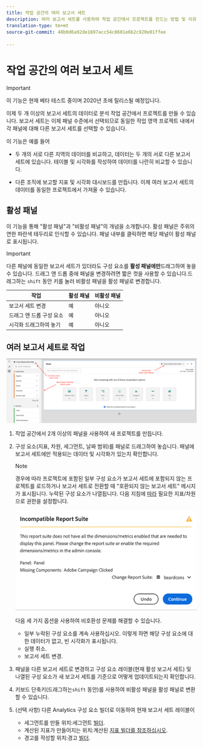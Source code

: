 ```yaml
---
title: 작업 공간의 여러 보고서 세트
description: 여러 보고서 세트를 사용하여 작업 공간에서 프로젝트를 만드는 방법 및 이유 살펴보기
translation-type: tm+mt
source-git-commit: 48b0d6a92de1697acc54c8601e6b2c920e01ffee

---
```



# 작업 공간의 여러 보고서 세트

>[!IMPORTANT]
>이 기능은 현재 베타 테스트 중이며 2020년 초에 릴리스될 예정입니다.

이제 두 개 이상의 보고서 세트의 데이터로 분석 작업 공간에서 프로젝트를 만들 수 있습니다. 보고서 세트는 이제 패널 수준에서 선택되므로 동일한 작업 영역 프로젝트 내에서 각 패널에 대해 다른 보고서 세트를 선택할 수 있습니다.

이 기능은 예를 들어

* 두 개의 서로 다른 지역의 데이터를 비교하고, 데이터는 두 개의 서로 다른 보고서 세트에 있습니다. 테이블 및 시각화를 작성하여 데이터를 나란히 비교할 수 있습니다.

* 다른 조직에 보고할 지표 및 시각화 대시보드를 만듭니다. 이제 여러 보고서 세트의 데이터를 동일한 프로젝트에서 가져올 수 있습니다.

## 활성 패널

이 기능을 통해 &quot;활성 패널&quot;과 &quot;비활성 패널&quot;의 개념을 소개합니다. 활성 패널은 주위의 연한 파란색 테두리로 인식할 수 있습니다. 패널 내부를 클릭하면 해당 패널이 활성 패널로 표시됩니다.

>[!IMPORTANT]
>다른 패널에 동일한 보고서 세트가 있더라도 구성 요소를 **활성 패널에만**&#x200B;드래그하여 놓을 수 있습니다. 드래그 앤 드롭 중에 패널을 변경하려면 짧은 컷을 사용할 수 있습니다.드래그하는 `shift` 동안 키를 눌러 비활성 패널을 활성 패널로 변경합니다.

| 작업 | 활성 패널 | 비활성 패널 |
|---|---|---|
| 보고서 세트 변경 | 예 | 아니오 |
| 드래그 앤 드롭 구성 요소 | 예 | 아니오 |
| 시각화 드래그하여 놓기 | 예 | 아니오 |

## 여러 보고서 세트로 작업

![](assets/mrs-ui.png)

1. 작업 공간에서 2개 이상의 패널을 사용하여 새 프로젝트를 만듭니다.

1. 구성 요소(지표, 차원, 세그먼트, 날짜 범위)를 패널로 드래그하여 놓습니다. 패널에 보고서 세트에만 적용되는 데이터 및 시각화가 있는지 확인합니다.


   >[!NOTE]
   >경우에 따라 프로젝트에 포함된 일부 구성 요소가 보고서 세트에 포함되지 않는 프로젝트를 로드하거나 보고서 세트로 전환할 때 &quot;호환되지 않는 보고서 세트&quot; 메시지가 표시됩니다. 누락된 구성 요소가 나열됩니다. 다음 지침에 [따라](https://helpx.adobe.com/enterprise/using/manage-products-and-profiles.html#createproductprofiles) 필요한 지표/차원으로 권한을 설정합니다.

   ![](assets/incompat-rs.png)

   다음 세 가지 옵션을 사용하여 비호환성 문제를 해결할 수 있습니다.
   * 일부 누락된 구성 요소를 계속 사용하십시오. 이렇게 하면 해당 구성 요소에 대한 데이터가 없고, 빈 시각화가 표시됩니다.
   * 실행 취소.
   * 보고서 세트 변경.

1. 패널을 다른 보고서 세트로 변경하고 구성 요소 레이블(현재 활성 보고서 세트) 및 나열된 구성 요소가 새 보고서 세트를 기준으로 어떻게 업데이트되는지 확인합니다.

1. 키보드 단축키(드래그하는`shift` 동안)를 사용하여 비활성 패널을 활성 패널로 변환할 수 있습니다.

1. (선택 사항) 다른 Analytics 구성 요소 빌더로 이동하여 현재 보고서 세트 레이블이

   * 세그먼트를 만들 위치:세그먼트 [빌더](https://docs.adobe.com/content/help/en/analytics/components/segmentation/segmentation-workflow/seg-build.html).
   * 계산된 지표가 만들어지는 위치:계산된 [지표 빌더를 참조하십시오](https://docs.adobe.com/content/help/en/analytics/components/calculated-metrics/calcmetric-workflow/cm-build-metrics.html).
   * 경고를 작성할 위치:경고 [빌더](https://docs.adobe.com/content/help/en/analytics/components/alerts/alert-builder.html).